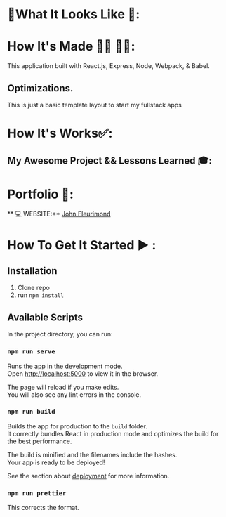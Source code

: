 # :checkered_flag:What It Looks Like :checkered_flag:: 

# How It's Made :nut_and_bolt:🔨 :hammer::wrench::
 This application built with React.js, Express, Node, Webpack, & Babel.

## Optimizations.
This is just a basic template layout to start my fullstack apps


 # How It's Works:white_check_mark::


## My Awesome Project && Lessons Learned :mortar_board::




# Portfolio :open_file_folder::

** :computer:   WEBSITE:** [John Fleurimond](http://johnfleurimond.com)

# How To Get It Started :arrow_forward: :

## Installation

1. Clone repo
2. run `npm install`

## Available Scripts

In the project directory, you can run:

### `npm run serve`

Runs the app in the development mode.<br>
Open [http://localhost:5000](http://localhost:5000) to view it in the browser.

The page will reload if you make edits.<br>
You will also see any lint errors in the console.

### `npm run build`

Builds the app for production to the `build` folder.<br>
It correctly bundles React in production mode and optimizes the build for the best performance.

The build is minified and the filenames include the hashes.<br>
Your app is ready to be deployed!

See the section about [deployment](#deployment) for more information.
### `npm run prettier`
This corrects the format.

